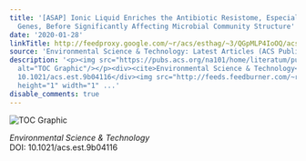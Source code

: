 ```yaml
---
title: '[ASAP] Ionic Liquid Enriches the Antibiotic Resistome, Especially Efflux Pump
  Genes, Before Significantly Affecting Microbial Community Structure'
date: '2020-01-28'
linkTitle: http://feedproxy.google.com/~r/acs/esthag/~3/QGpMLP4IoOQ/acs.est.9b04116
source: 'Environmental Science & Technology: Latest Articles (ACS Publications)'
description: '<p><img src="https://pubs.acs.org/na101/home/literatum/publisher/achs/journals/content/esthag/0/esthag.ahead-of-print/acs.est.9b04116/20200128/images/medium/es9b04116_0006.gif"
  alt="TOC Graphic"/></p><div><cite>Environmental Science & Technology</cite></div><div>DOI:
  10.1021/acs.est.9b04116</div><img src="http://feeds.feedburner.com/~r/acs/esthag/~4/QGpMLP4IoOQ"
  height="1" width="1" ...'
disable_comments: true
---
```

<p><img src="https://pubs.acs.org/na101/home/literatum/publisher/achs/journals/content/esthag/0/esthag.ahead-of-print/acs.est.9b04116/20200128/images/medium/es9b04116_0006.gif" alt="TOC Graphic"/></p><div><cite>Environmental Science & Technology</cite></div><div>DOI: 10.1021/acs.est.9b04116</div><img src="http://feeds.feedburner.com/~r/acs/esthag/~4/QGpMLP4IoOQ" height="1" width="1" ...